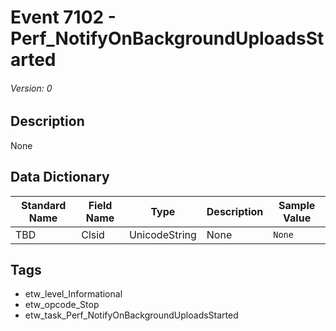 # Event 7102 - Perf_NotifyOnBackgroundUploadsStarted
###### Version: 0

## Description
None

## Data Dictionary
|Standard Name|Field Name|Type|Description|Sample Value|
|---|---|---|---|---|
|TBD|Clsid|UnicodeString|None|`None`|

## Tags
* etw_level_Informational
* etw_opcode_Stop
* etw_task_Perf_NotifyOnBackgroundUploadsStarted